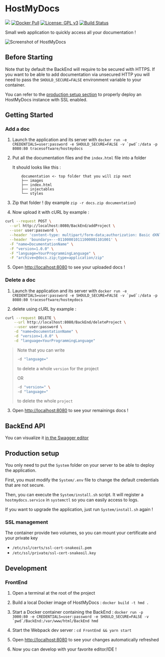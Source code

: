 # HostMyDocs

[![](https://images.microbadger.com/badges/image/tracesoftware/hostmydocs.svg)](https://microbadger.com/images/tracesoftware/hostmydocs "Get your own image badge on microbadger.com")
[![Docker Pull](https://img.shields.io/docker/pulls/tracesoftware/hostmydocs.svg)](https://hub.docker.com/r/tracesoftware/hostmydocs/)
[![License: GPL v3](https://img.shields.io/badge/License-GPL%20v3-blue.svg)](http://www.gnu.org/licenses/gpl-3.0)
[![Build Status](https://travis-ci.org/TraceSoftwareInternational/HostMyDocs.svg?branch=master)](https://travis-ci.org/TraceSoftwareInternational/HostMyDocs)

Small web application to quickly access all your documentation !

![Screenshot of HostMyDocs](http://i.imgur.com/9SpGBdT.png)

## Before Starting

Note that by default the BackEnd will require to be secured with HTTPS. If you want to be able to add documentation via unsecured HTTP you will need to pass the `SHOULD_SECURE=FALSE` environment variable to your container.

You can refer to the [production setup section](#production-setup) to properly deploy an HostMyDocs instance with SSL enabled.

## Getting Started

### Add a doc

1) Launch the application and its server with ```docker run -e CREDENTIALS=user:password -e SHOULD_SECURE=FALSE -v `pwd`:/data -p 8080:80 tracesoftware/hostmydocs```

2) Put all the documentation files and the `index.html` file into a folder

    It should looks like this :
    ```
        documentation <- top folder that you will zip next
        ├── images
        ├── index.html
        ├── injectables
        └── styles
    ```

3) Zip that folder ! (by example `zip -r docs.zip documentation`)

4) Now upload it with cURL by example :

``` bash
curl --request POST \
  --url http://localhost:8080/BackEnd/addProject \
  --user user:password \
  --header 'content-type: multipart/form-data;authorization: Basic dXNlcjpwYXNzd29yZA==' \
  --header 'boundary=---011000010111000001101001' \
  -F "name=DocumentationName" \
  -F "version=1.0.0" \
  -F "language=YourProgrammingLanguage" \
  -F "archive=@docs.zip;type=application/zip"
```

5) Open [http://localhost:8080](http://localhost:8080) to see your uploaded docs !

### Delete a doc

1) Launch the application and its server with ```docker run -e CREDENTIALS=user:password -e SHOULD_SECURE=FALSE -v `pwd`:/data -p 8080:80 tracesoftware/hostmydocs```

2) delete using cURL by example :
```bash
curl --request DELETE \
    --url http://localhost:8080/BackEnd/deleteProject \
    --user user:password \
    -d "name=DocumentationName" \
    -d "version=1.0.0" \
    -d "language=YourProgrammingLanguage"
```

> Note that you can write
> ```bash
> -d "language="
> ```
> to delete a whole `version` for the project
>
> OR
>
> ```bash
> -d "version=" \
> -d "language="
> ```
> to delete the whole `project`

3) Open [http://localhost:8080](http://localhost:8080) to see your remainings docs !

## BackEnd API

You can visualize it [in the Swagger editor](http://editor.swagger.io/#/?import=https://cdn.rawgit.com/TraceSoftwareInternational/HostMyDocs/master/BackEnd/specs/swagger.yaml)

## Production setup

You only need to put the `System` folder on your server to be able to deploy the application.

First, you must modify the `System/.env` file to change the default credentials that are not secure.

Then, you can execute the `System/install.sh` script. It will register a `hostmydocs.service` in `systemctl` so you can easily access to logs.

If you want to upgrade the application, just run `System/install.sh` again !

### SSL management

The container provide two volumes, so you can mount your certificate and your private key

- `/etc/ssl/certs/ssl-cert-snakeoil.pem`
- `/etc/ssl/private/ssl-cert-snakeoil.key`

## Development

### FrontEnd

1) Open a terminal at the root of the project

2) Build a local Docker image of HostMyDocs : `docker build -t hmd .`

3) Start a Docker container containing the BackEnd : ``docker run -p 3000:80 -e CREDENTIALS=user:password -e SHOULD_SECURE=FALSE -v `pwd`/BackEnd:/var/www/html/BackEnd hmd``

4) Start the Webpack dev server : `cd FrontEnd && yarn start`

5) Open [http://localhost:8080]() to see your changes automatically refreshed

6) Now you can develop with your favorite editor/IDE !
